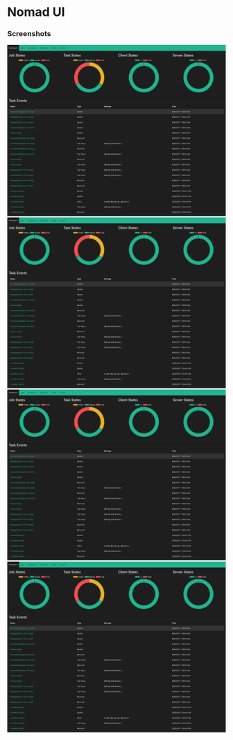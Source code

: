 # Nomad UI
### Screenshots
![alt text](https://github.com/cvandal/nomad-ui/raw/master/nomad/wwwroot/images/dashboard.png "Dashboard")
![alt text](https://github.com/cvandal/nomad-ui/raw/master/nomad/wwwroot/images/dashboard.png "Job")
![alt text](https://github.com/cvandal/nomad-ui/raw/master/nomad/wwwroot/images/dashboard.png "Allocation")
![alt text](https://github.com/cvandal/nomad-ui/raw/master/nomad/wwwroot/images/dashboard.png "Client")

